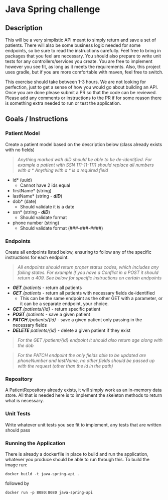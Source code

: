 # Java Spring challenge

## Description

This will be a very simplistic API meant to simply return and save a set of patients. 
There will also be some business logic needed for some endpoints, so be sure to
read the instructions carefully. Feel free to bring in packages that you feel are necessary. You should also 
prepare to write unit tests for any controllers/services you create. You are free to implement however you see fit,
as long as it meets the requirements. Also, this project uses gradle, but if you are more comfortable with maven, feel free 
to switch.

This exercise should take between 1-3 hours. We are not looking for perfection, just to get a sense
of how you would go about building an API. Once you are done please submit a PR so that the code can be
reviewed. Please add any comments or instructions to the PR if for some reason there is something extra needed
to run or test the application.

## Goals / Instructions

### Patient Model

Create a patient model based on the description below (class already exists with no fields)

> _Anything marked with dID should be able to be de-identified. For example
> a patient with SSN 111-11-1111 should replace all numbers with a *_
> _Anything with a * is a required field_

* id* (uuid)
  * Cannot have 2 ids equal
* firstName* (string)
* lastName* (string - ***dID***)
* dob* (date)
  * Should validate it is a date
* ssn* (string - ***dID***)
  * Should validate format
* phone number (string)
  * Should validate format (###-###-####)

### Endpoints

Create all endpoints listed below, ensuring to follow any of the specific instructions for each endpoint.

> _All endpoints should return proper status codes, which includes any failing states. For example if
> you have a Conflict in a POST it should return a 409. See below for specific instructions on certain
> endpoints_

* ***GET*** _/patients_ - return all patients
* ***GET*** _/patients_ - return all patients with necessary fields de-identified
  * This can be the same endpoint as the other GET with a parameter, or it can be a separate endpoint, your choice.
* ***GET*** _/patients/{id}_ - return specific patient
* ***POST*** _/patients_ - save a given patient
* ***PATCH*** _/patients/{id}_ - save a given patient only passing in the necessary fields
* ***DELETE*** _patients/{id}_ - delete a given patient if they exist

> _For the GET /patient/{id} endpoint it should also return age along with the dob_

> _For the PATCH endpoint the only fields able to be updated are phoneNumber and lastName, no other
> fields should be passed up with the request (other than the id in the path)_

### Repository

A PatientRepository already exists, it will simply work as an in-memory data store.
All that is needed here is to implement the skeleton methods to return what is necessary.

### Unit Tests

Write whatever unit tests you see fit to implement, any tests that are written should pass

### Running the Application

There is already a dockerfile in place to build and run the application, whatever you produce should be able to run
through this. To build the image run: 

``docker build -t java-spring-api .``

followed by

``docker run -p 8080:8080 java-spring-api``